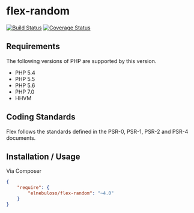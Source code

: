 # flex-random

[![Build Status](https://travis-ci.org/elnebuloso/flex-random.svg?branch=master)](https://travis-ci.org/elnebuloso/flex-random)
[![Coverage Status](https://coveralls.io/repos/github/elnebuloso/flex-random/badge.svg?branch=master)](https://coveralls.io/github/elnebuloso/flex-random?branch=master)

## Requirements

The following versions of PHP are supported by this version.

* PHP 5.4
* PHP 5.5
* PHP 5.6
* PHP 7.0
* HHVM

## Coding Standards

Flex follows the standards defined in the PSR-0, PSR-1, PSR-2 and PSR-4 documents.

## Installation / Usage

Via Composer

``` json
{
    "require": {
        "elnebuloso/flex-random": "~4.0"
    }
}
```